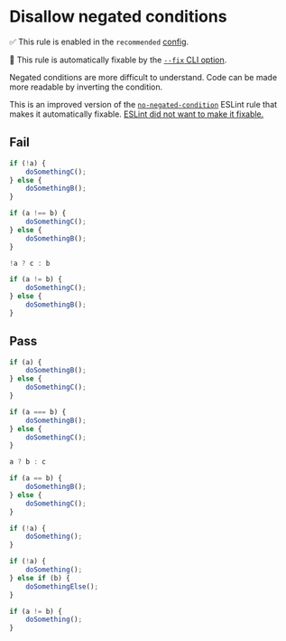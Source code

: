 # Disallow negated conditions

✅ This rule is enabled in the `recommended` [config](https://github.com/sindresorhus/eslint-plugin-unicorn#preset-configs).

🔧 This rule is automatically fixable by the [`--fix` CLI option](https://eslint.org/docs/latest/user-guide/command-line-interface#--fix).

<!-- end auto-generated rule header -->
<!-- Do not manually modify this header. Run: `npm run fix:eslint-docs` -->

Negated conditions are more difficult to understand. Code can be made more readable by inverting the condition.

This is an improved version of the [`no-negated-condition`](https://eslint.org/docs/latest/rules/no-negated-condition) ESLint rule that makes it automatically fixable. [ESLint did not want to make it fixable.](https://github.com/eslint/eslint/issues/14792)

## Fail

```js
if (!a) {
	doSomethingC();
} else {
	doSomethingB();
}
```

```js
if (a !== b) {
	doSomethingC();
} else {
	doSomethingB();
}
```

```js
!a ? c : b
```

```js
if (a != b) {
	doSomethingC();
} else {
	doSomethingB();
}
```

## Pass

```js
if (a) {
	doSomethingB();
} else {
	doSomethingC();
}
```

```js
if (a === b) {
	doSomethingB();
} else {
	doSomethingC();
}
```

```js
a ? b : c
```

```js
if (a == b) {
	doSomethingB();
} else {
	doSomethingC();
}
```

```js
if (!a) {
	doSomething();
}
```

```js
if (!a) {
	doSomething();
} else if (b) {
	doSomethingElse();
}
```

```js
if (a != b) {
	doSomething();
}
```
